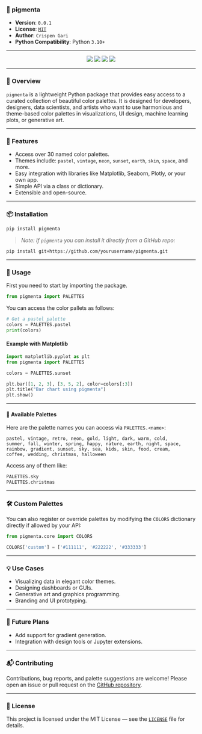 ### 📘 pigmenta

- **Version**: `0.0.1`
- **License**: [`MIT`](/LICENSE)
- **Author**: `Crispen Gari`
- **Python Compatibility**: Python `3.10+`

---

<p align="center">
  <a href="https://pypi.python.org/pypi/pigmenta"><img src="https://badge.fury.io/py/pigmenta.svg"></a>
  <a href="https://github.com/crispengari/pigmenta/actions/workflows/ci.yml"><img src="https://github.com/crispengari/pigmenta/actions/workflows/ci.yml/badge.svg"></a>
  <a href="/LICENSE"><img src="https://img.shields.io/badge/license-MIT-green"></a>
  <a href="https://pypi.python.org/pypi/pigmenta"><img src="https://img.shields.io/pypi/pyversions/pigmenta.svg"></a>
</p>

---

### 🌈 Overview

`pigmenta` is a lightweight Python package that provides easy access to a curated collection of beautiful color palettes. It is designed for developers, designers, data scientists, and artists who want to use harmonious and theme-based color palettes in visualizations, UI design, machine learning plots, or generative art.

---

### 🚀 Features

- Access over 30 named color palettes.
- Themes include: `pastel`, `vintage`, `neon`, `sunset`, `earth`, `skin`, `space`, and more.
- Easy integration with libraries like Matplotlib, Seaborn, Plotly, or your own app.
- Simple API via a class or dictionary.
- Extensible and open-source.

---

### 📦 Installation

```bash
pip install pigmenta
```

> _Note: If `pigmenta` you can install it directly from a GitHub repo:_

```bash
pip install git+https://github.com/yourusername/pigmenta.git
```

---

### 🧪 Usage

First you need to start by importing the package.

```python
from pigmenta import PALETTES
```

You can access the color pallets as follows:

```python
# Get a pastel palette
colors = PALETTES.pastel
print(colors)
```

#### Example with Matplotlib

```python
import matplotlib.pyplot as plt
from pigmenta import PALETTES

colors = PALETTES.sunset

plt.bar([1, 2, 3], [3, 5, 2], color=colors[:3])
plt.title("Bar chart using pigmenta")
plt.show()
```

---

#### 🎨 Available Palettes

Here are the palette names you can access via `PALETTES.<name>`:

```
pastel, vintage, retro, neon, gold, light, dark, warm, cold,
summer, fall, winter, spring, happy, nature, earth, night, space,
rainbow, gradient, sunset, sky, sea, kids, skin, food, cream,
coffee, wedding, christmas, halloween
```

Access any of them like:

```python
PALETTES.sky
PALETTES.christmas
```

---

### 🛠️ Custom Palettes

You can also register or override palettes by modifying the `COLORS` dictionary directly if allowed by your API:

```python
from pigmenta.core import COLORS

COLORS['custom'] = ['#111111', '#222222', '#333333']
```

---

### 💡 Use Cases

- Visualizing data in elegant color themes.
- Designing dashboards or GUIs.
- Generative art and graphics programming.
- Branding and UI prototyping.

---

### 🧩 Future Plans

- Add support for gradient generation.
- Integration with design tools or Jupyter extensions.

---

### 📬 Contributing

Contributions, bug reports, and palette suggestions are welcome! Please open an issue or pull request on the [GitHub repository](https://github.com/crispengari/pigmenta).

---

### 📝 License

This project is licensed under the MIT License — see the [`LICENSE`](/LICENSE) file for details.
